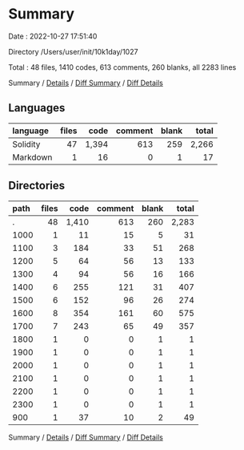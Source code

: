 # Summary

Date : 2022-10-27 17:51:40

Directory /Users/user/init/10k1day/1027

Total : 48 files,  1410 codes, 613 comments, 260 blanks, all 2283 lines

Summary / [Details](details.md) / [Diff Summary](diff.md) / [Diff Details](diff-details.md)

## Languages
| language | files | code | comment | blank | total |
| :--- | ---: | ---: | ---: | ---: | ---: |
| Solidity | 47 | 1,394 | 613 | 259 | 2,266 |
| Markdown | 1 | 16 | 0 | 1 | 17 |

## Directories
| path | files | code | comment | blank | total |
| :--- | ---: | ---: | ---: | ---: | ---: |
| . | 48 | 1,410 | 613 | 260 | 2,283 |
| 1000 | 1 | 11 | 15 | 5 | 31 |
| 1100 | 3 | 184 | 33 | 51 | 268 |
| 1200 | 5 | 64 | 56 | 13 | 133 |
| 1300 | 4 | 94 | 56 | 16 | 166 |
| 1400 | 6 | 255 | 121 | 31 | 407 |
| 1500 | 6 | 152 | 96 | 26 | 274 |
| 1600 | 8 | 354 | 161 | 60 | 575 |
| 1700 | 7 | 243 | 65 | 49 | 357 |
| 1800 | 1 | 0 | 0 | 1 | 1 |
| 1900 | 1 | 0 | 0 | 1 | 1 |
| 2000 | 1 | 0 | 0 | 1 | 1 |
| 2100 | 1 | 0 | 0 | 1 | 1 |
| 2200 | 1 | 0 | 0 | 1 | 1 |
| 2300 | 1 | 0 | 0 | 1 | 1 |
| 900 | 1 | 37 | 10 | 2 | 49 |

Summary / [Details](details.md) / [Diff Summary](diff.md) / [Diff Details](diff-details.md)